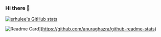 ### Hi there 👋

<!--
**erhulee/erhulee** is a ✨ _special_ ✨ repository because its `README.md` (this file) appears on your GitHub profile.

Here are some ideas to get you started:

- 🔭 I’m currently working on ...
- 🌱 I’m currently learning ...
- 👯 I’m looking to collaborate on ...
- 🤔 I’m looking for help with ...
- 💬 Ask me about ...
- 📫 How to reach me: ...
- 😄 Pronouns: ...
- ⚡ Fun fact: ...
-->

[![erhulee's GitHub stats](https://github-readme-stats.vercel.app/api?username=erhulee)](https://github.com/anuraghazra/github-readme-stats)

![Readme Card](https://github-readme-stats.vercel.app/api/pin/?username=erhulee&repo=github-readme-stats)](https://github.com/anuraghazra/github-readme-stats)
